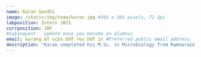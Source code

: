 ```yaml
---
name: Karan Gandhi
image: /static/img/team/karan.jpg #365 x 365 pixels, 72 dpi
labposition: Intern 2021
currposition: JRF
#Subsequent:  update once you become an alumnus
email: karang AT ncbs DOT res DOT in #Preferred public email address
description: "Karan completed his M.Sc. in Microbiology from Ramnarain Ruia College, Mumbai. He is developing stable cell lines and performing functional assays on cell-cell junctions. He is working in our collaborator Prof Sorab Dalal's lab at ACTREC, Mumbai."
---
```


